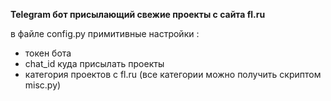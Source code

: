**Telegram бот присылающий свежие проекты с сайта fl.ru**

в файле config.py примитивные настройки :
	
- токен бота
- chat_id куда присылать проекты
- категория проектов с fl.ru (все категории можно получить скриптом misc.py)